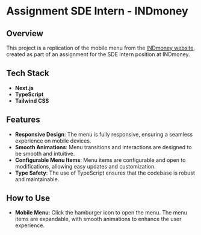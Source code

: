 # Assignment SDE Intern - INDmoney

## Overview

This project is a replication of the mobile menu from the [INDmoney website](https://www.indmoney.com/), created as part of an assignment for the SDE Intern position at INDmoney.

## Tech Stack

- **Next.js**
- **TypeScript**
- **Tailwind CSS**

## Features

- **Responsive Design**: The menu is fully responsive, ensuring a seamless experience on mobile devices.
- **Smooth Animations**: Menu transitions and interactions are designed to be smooth and intuitive.
- **Configurable Menu Items**: Menu items are configurable and open to modifications, allowing easy updates and customization.
- **Type Safety**: The use of TypeScript ensures that the codebase is robust and maintainable.


## How to Use

- **Mobile Menu**: Click the hamburger icon to open the menu. The menu items are expandable, with smooth animations to enhance the user experience.


